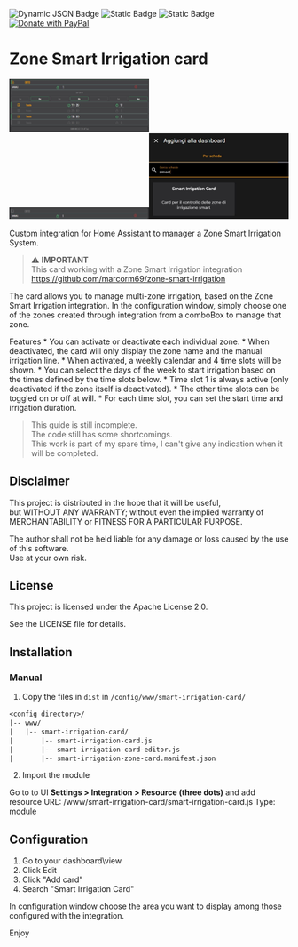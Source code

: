 ![Dynamic JSON Badge](https://img.shields.io/badge/dynamic/json?url=https%3A%2F%2Fraw.githubusercontent.com%2Fmarcorm69%2Fsmart-irrigation-card%2Frefs%2Fheads%2Fmain%2Fcustom_elements.json&query=%24.version&style=flat&label=VERSION)
 ![Static Badge](https://img.shields.io/badge/license-Apache%20License%202.0-green?style=flat&logo=opensourceinitiative&logoColor=%23ffffff) ![Static Badge](https://img.shields.io/badge/HACS-DEFAULT-DEFAULT?style=flat&link=https%3A%2F%2Fgithub.com%2Fmarcorm69%2Fsmart-irrigation-card) [![Donate with PayPal](https://img.shields.io/badge/donate-paypal-blue?style=flat&logo=paypal)](https://www.paypal.com/donate/?business=48MF452S8876J&currency_code=EUR)

# Zone Smart Irrigation card


<img src="images/screen.jpg" alt="Preview" width="50%">
<img src="images/screen_off.jpg" alt="Preview" width="50%"><img src="images/search_card.jpg" alt="Preview" width="50%">


Custom integration for Home Assistant to manager a Zone Smart Irrigation System.

> ⚠️ **IMPORTANT**  
> This card working with a Zone Smart Irrigation integration
> https://github.com/marcorm69/zone-smart-irrigation

The card allows you to manage multi-zone irrigation, based on the Zone Smart Irrigation integration.
In the configuration window, simply choose one of the zones created through integration from a comboBox to manage that zone.

Features
	* You can activate or deactivate each individual zone.
	* When deactivated, the card will only display the zone name and the manual irrigation line.
	* When activated, a weekly calendar and 4 time slots will be shown.
	* You can select the days of the week to start irrigation based on the times defined by the time slots below.
	* Time slot 1 is always active (only deactivated if the zone itself is deactivated).
	* The other time slots can be toggled on or off at will.
	* For each time slot, you can set the start time and irrigation duration.



> This guide is still incomplete.  
> The code still has some shortcomings.  
> This work is part of my spare time, I can't give any indication when it will be completed.  


## Disclaimer

This project is distributed in the hope that it will be useful,  
but WITHOUT ANY WARRANTY; without even the implied warranty of  
MERCHANTABILITY or FITNESS FOR A PARTICULAR PURPOSE.  

The author shall not be held liable for any damage or loss caused by the use of this software.  
Use at your own risk.


## License

This project is licensed under the Apache License 2.0.

See the LICENSE file for details.


## Installation

### Manual

1. Copy the files in  `dist` in `/config/www/smart-irrigation-card/`
```
<config directory>/
|-- www/
|   |-- smart-irrigation-card/
|       |-- smart-irrigation-card.js
|       |-- smart-irrigation-card-editor.js
|       |-- smart-irrigation-zone-card.manifest.json
```

2. Import the module

Go to to UI **Settings > Integration > Resource (three dots)** and add resource 
URL: <config directory>/www/smart-irrigation-card/smart-irrigation-card.js
Type: module

## Configuration

1. Go to your dashboard\view
2. Click Edit 
3. Click "Add card"
4. Search "Smart Irrigation Card"

In configuration window choose the area you want to display among those configured with the integration.

Enjoy

